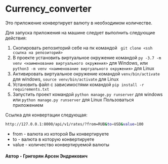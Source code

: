 # Currency_converter
Это приложение конвертирует валюту в необходимом количестве.

Для запуска приложения на машине следует выполнить следующие действия:

1. Скопировать репозиторий себе на пк командой ``` git clone <ssh ссылка на репозиторий>```
2. В проекте установить виртуальное окружение командой ```py -3.7 -m venv <наименование виртуального окружения>``` для Windows, или ```python3 -m venv <наименование виртуального окружения>``` для Linux
4. Активировать виртуальное окружение командой ```venv/bin/activate``` для windows, ```source venv/bin/activate``` для Linux
5. Установить файл с зависимостями командой ```pip install -r requirements.txt```
6. Запустить проект командой ```python manage.py runserver``` для windows или ```python manage.py runserver``` для Linux
Пользоваться приложением

Ссылка для конвертации следующая:
```sh
http://127.0.0.1:8000/api/v1/rates/?from=RUB&to=USD&value=100
```
- from - валюта из которой Вы конвертируете
- to - валюта в которую конвертируете
- value - количество конвертируемой валюты


#### Автор - Григорян Арсен Эндрикович
